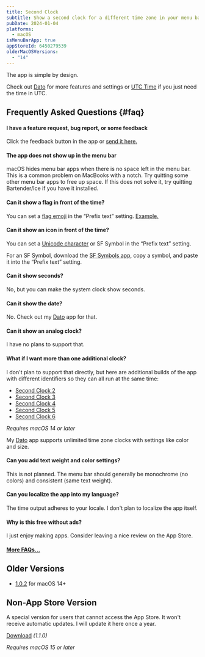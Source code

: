 ```yaml
---
title: Second Clock
subtitle: Show a second clock for a different time zone in your menu bar
pubDate: 2024-01-04
platforms:
  - macOS
isMenuBarApp: true
appStoreId: 6450279539
olderMacOSVersions:
  - "14"
---
```


The app is simple by design.

Check out [Dato](/dato) for more features and settings or [UTC Time](/utc-time) if you just need the time in UTC.

## Frequently Asked Questions {#faq}

#### I have a feature request, bug report, or some feedback

Click the feedback button in the app or [send it here.](https://o9-9.github.io/feedback?product=Second%20Clock&referrer=Website-FAQ)

#### The app does not show up in the menu bar

macOS hides menu bar apps when there is no space left in the menu bar. This is a common problem on MacBooks with a notch. Try quitting some other menu bar apps to free up space. If this does not solve it, try quitting Bartender/Ice if you have it installed.

#### Can it show a flag in front of the time?

You can set a [flag emoji](https://emojipedia.org/flags) in the “Prefix text” setting. [Example.](https://twitter.com/o9-9/status/1742975880031543330)

#### Can it show an icon in front of the time?

You can set a [Unicode character](https://www.vertex42.com/ExcelTips/unicode-symbols.html) or SF Symbol in the “Prefix text” setting.

For an SF Symbol, download the [SF Symbols app](https://developer.apple.com/sf-symbols/), copy a symbol, and paste it into the “Prefix text” setting.

#### Can it show seconds?

No, but you can make the system clock show seconds.

#### Can it show the date?

No. Check out my [Dato](/dato) app for that.

#### Can it show an analog clock?

I have no plans to support that.

#### What if I want more than one additional clock?

I don't plan to support that directly, but here are additional builds of the app with different identifiers so they can all run at the same time:

- [Second Clock 2](https://github.com/o9-9/meta/files/13830079/Second.Clock.2.zip)
- [Second Clock 3](https://github.com/o9-9/meta/files/13830078/Second.Clock.3.zip)
- [Second Clock 4](https://github.com/o9-9/meta/files/13830077/Second.Clock.4.zip)
- [Second Clock 5](https://github.com/o9-9/meta/files/13830075/Second.Clock.5.zip)
- [Second Clock 6](https://github.com/o9-9/meta/files/13830074/Second.Clock.6.zip)

_Requires macOS 14 or later_

My [Dato](/dato) app supports unlimited time zone clocks with settings like color and size.

#### Can you add text weight and color settings?

This is not planned. The menu bar should generally be monochrome (no colors) and consistent (same text weight).

#### Can you localize the app into my language?

The time output adheres to your locale. I don't plan to localize the app itself.

#### Why is this free without ads?

I just enjoy making apps. Consider leaving a nice review on the App Store.

#### [More FAQs…](/apps/faq)

## Older Versions

- [1.0.2](https://github.com/user-attachments/files/18694293/Second.Clock.1.0.2.-.macOS.14.zip) for macOS 14+

## Non-App Store Version

A special version for users that cannot access the App Store. It won't receive automatic updates. I will update it here once a year.

[Download](https://www.dropbox.com/scl/fi/v4owb8qukgdupn4zugztn/Second-Clock-1.1.0-1738865055.zip?rlkey=0qc40wcxbe2bjszi47xv31zw6&raw=1) _(1.1.0)_

_Requires macOS 15 or later_
